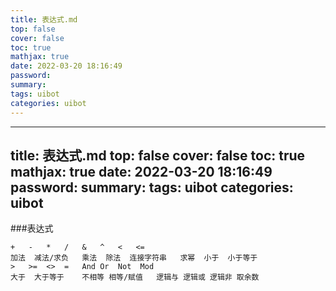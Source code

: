 ```yaml
---
title: 表达式.md
top: false
cover: false
toc: true
mathjax: true
date: 2022-03-20 18:16:49
password:
summary:
tags: uibot
categories: uibot
---
```

---
title: 表达式.md
top: false
cover: false
toc: true
mathjax: true
date: 2022-03-20 18:16:49
password:
summary:
tags: uibot
categories: uibot
---

###表达式
~~~
+	-	*	/	&	^	<	<=
加法	减法/求负	乘法	除法	连接字符串	求幂	小于	小于等于
>	>=	<>	=	And	Or	Not	 Mod
大于	大于等于	不相等	相等/赋值	逻辑与	逻辑或	逻辑非	取余数
~~~

